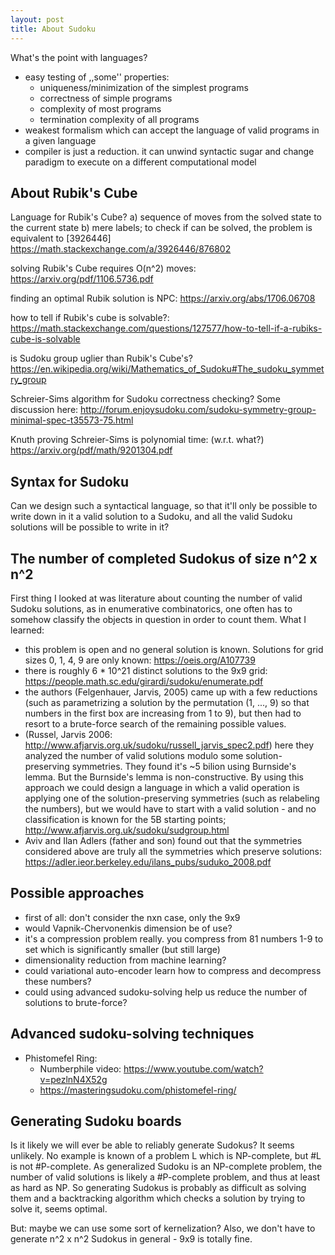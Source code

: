 ```yaml
---
layout: post
title: About Sudoku
---
```


What's the point with languages?
- easy testing of ,,some'' properties:
  + uniqueness/minimization of the simplest programs
  + correctness of simple programs
  + complexity of most programs
  + termination complexity of all programs
- weakest formalism which can accept the language of
  valid programs in a given language
- compiler is just a reduction. it can unwind syntactic sugar
  and change paradigm to execute on a different computational model 

## About Rubik's Cube
Language for Rubik's Cube?
a) sequence of moves from the solved state to the current state
b) mere labels; to check if can be solved, the problem is equivalent to [3926446]
https://math.stackexchange.com/a/3926446/876802

solving Rubik's Cube requires O(n^2) moves:
https://arxiv.org/pdf/1106.5736.pdf

finding an optimal Rubik solution is NPC:
https://arxiv.org/abs/1706.06708

how to tell if Rubik's cube is solvable?:
https://math.stackexchange.com/questions/127577/how-to-tell-if-a-rubiks-cube-is-solvable

is Sudoku group uglier than Rubik's Cube's?
https://en.wikipedia.org/wiki/Mathematics_of_Sudoku#The_sudoku_symmetry_group

Schreier-Sims algorithm for Sudoku correctness checking?
Some discussion here: http://forum.enjoysudoku.com/sudoku-symmetry-group-minimal-spec-t35573-75.html

Knuth proving Schreier-Sims is polynomial time: (w.r.t. what?)
https://arxiv.org/pdf/math/9201304.pdf


## Syntax for Sudoku
Can we design such a syntactical language, so that it'll only be possible
to write down in it a valid solution to a Sudoku, and all the valid Sudoku
solutions will be possible to write in it?

## The number of completed Sudokus of size n^2 x n^2
First thing I looked at was literature about counting the number of valid
Sudoku solutions, as in enumerative combinatorics, one often has to
somehow classify the objects in question in order to count them.
What I learned:
- this problem is open and no general solution is known. Solutions for grid
sizes 0, 1, 4, 9 are only known: https://oeis.org/A107739
- there is roughly 6 * 10^21 distinct solutions to the 9x9 grid: https://people.math.sc.edu/girardi/sudoku/enumerate.pdf
- the authors (Felgenhauer, Jarvis, 2005) came up with a few reductions (such
as parametrizing a solution by the permutation (1, ..., 9) so that numbers in
the first box are increasing from 1 to 9), but then had to resort to
a brute-force search of the remaining possible values.
- (Russel, Jarvis 2006: http://www.afjarvis.org.uk/sudoku/russell_jarvis_spec2.pdf) here they analyzed the number of valid solutions modulo some solution-preserving symmetries. They found it's ~5 bilion using Burnside's lemma. But the Burnside's lemma is non-constructive. By using this approach we could design a language in which a valid operation is applying one of the solution-preserving symmetries (such as relabeling the numbers), but we would have to start with a valid solution - and no classification is known for the 5B starting points; http://www.afjarvis.org.uk/sudoku/sudgroup.html
- Aviv and Ilan Adlers (father and son) found out that the symmetries considered
above are truly all the symmetries which preserve solutions: https://adler.ieor.berkeley.edu/ilans_pubs/suduko_2008.pdf

## Possible approaches
- first of all: don't consider the nxn case, only the 9x9
- would Vapnik-Chervonenkis dimension be of use?
- it's a compression problem really. you compress from 81 numbers 1-9 to set
which is significantly smaller (but still large)
- dimensionality reduction from machine learning?
- could variational auto-encoder learn how to compress and decompress these 
numbers?
- could using advanced sudoku-solving help us reduce the number of solutions
to brute-force?

## Advanced sudoku-solving techniques
- Phistomefel Ring:
  * Numberphile video: https://www.youtube.com/watch?v=pezlnN4X52g
  * https://masteringsudoku.com/phistomefel-ring/

## Generating Sudoku boards
Is it likely we will ever be able to reliably generate Sudokus? It seems unlikely. No example is known of a problem L which is NP-complete, but #L is not #P-complete. As generalized Sudoku is an NP-complete problem, the number of valid solutions is likely a #P-complete problem, and thus at least as hard as NP. So generating Sudokus is probably as difficult as solving them and
a backtracking algorithm which checks a solution by trying to solve it, seems optimal.

But: maybe we can use some sort of kernelization?
Also, we don't have to generate n^2 x n^2 Sudokus in general - 9x9 is
totally fine.

